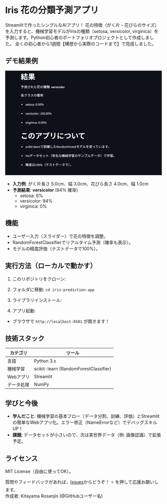# Iris 花の分類予測アプリ

Streamlitで作ったシンプルなAIアプリ！ 花の特徴（がく片・花びらのサイズ）を入力すると、機械学習モデルがIrisの種類（setosa, versicolor, virginica）を予測します。Python初心者のポートフォリオプロジェクトとして作成しました。
全くの初心者から1週間【構想から実際のコードまで】で完成しました。
## デモ結果例
![アプリ画面](app_screenshot.png)  <!-- ここにスクショをアップロードしてURLを貼る -->

- **入力例**: がく片長さ 5.0cm、幅 3.0cm、花びら長さ 4.0cm、幅 1.0cm
- **予測結果**: **versicolor** (94% 確率)
  - setosa: 6%
  - versicolor: 94%
  - virginica: 0%

## 機能
- ユーザー入力（スライダー）で花の特徴を調整。
- RandomForestClassifierでリアルタイム予測（確率も表示）。
- モデルの精度評価（テストデータで100%）。

## 実行方法（ローカルで動かす）
1. このリポジトリをクローン:


2. フォルダに移動: `cd iris-prediction-app`
3. ライブラリインストール:

4. アプリ起動:

- ブラウザで `http://localhost:8501` が開きます！

## 技術スタック
| カテゴリ | ツール |
|----------|--------|
| 言語 | Python 3.x |
| 機械学習 | scikit-learn (RandomForestClassifier) |
| Webアプリ | Streamlit |
| データ処理 | NumPy |

## 学びと今後
- **学んだこと**: 機械学習の基本フロー（データ分割、訓練、評価）とStreamlitの簡単なWebアプリ化。エラー修正（NameErrorなど）でデバッグスキルUP！
- **課題**: データセットが小さいので、次は実世界データ（例: 画像認識）で拡張予定。


## ライセンス
MIT License（自由に使ってOK）。

質問やフィードバックがあれば、[Issues](https://github.com/KitayamaRosanjin/iris-prediction-app/issues)からどうぞ！ ⭐ を押して応援お願いします。  
作成者: Kitayama Rosanjin (@GitHubユーザー名)
